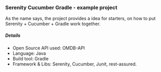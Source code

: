 ### Serenity Cucumber Gradle - example project

As the name says, the project provides a idea for starters, on how to put Serenity + Cucumber + Gradle work together.

##### Details
- Open Source API used: OMDB-API
- Language: Java
- Build tool: Gradle
- Framework & Libs: Serenity, Cucumber, Junit, rest-assured.

[OMDB-API]: http://www.omdbapi.com
